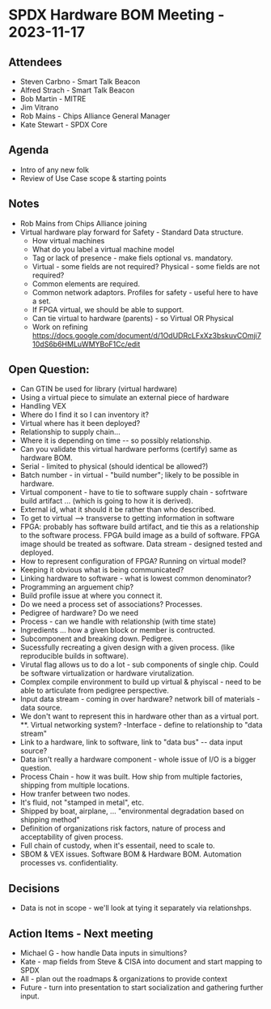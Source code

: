 # SPDX Hardware BOM Meeting - 2023-11-17

## Attendees
* Steven Carbno - Smart Talk Beacon
* Alfred Strach - Smart Talk Beacon
* Bob Martin - MITRE
* Jim Vitrano
* Rob Mains - Chips Alliance General Manager
* Kate Stewart - SPDX Core
 
## Agenda
* Intro of any new folk 
* Review of Use Case scope & starting points

## Notes
* Rob Mains from Chips Alliance joining
* Virtual hardware play forward for Safety - Standard Data structure.
  * How virtual machines 
  * What do you label a virtual machine model
  * Tag or lack of presence - make fiels optional vs. mandatory.
  * Virtual - some fields are not required?   Physical - some fields are not required?
  * Common elements are required.
  * Common network adaptors.   Profiles for safety - useful here to have a set.
  * If FPGA virtual, we should be able to support. 
  * Can tie virtual to hardware (parents) - so Virtual OR Physical
  * Work on refining https://docs.google.com/document/d/1OdUDRcLFxXz3bskuvCOmji710dS6b6HMLuWMYBoF1Cc/edit

## Open Question: 
- Can GTIN be used for library (virtual hardware)
- Using a virtual piece to simulate an external piece of hardware
- Handling VEX 
- Where do I find it so I can inventory it?
- Virtual where has it been deployed?
- Relationship to supply chain... 
- Where it is depending on time -- so possibly relationship.
- Can you validate this virtual hardware performs (certify) same as hardware BOM.
- Serial - limited to physical (should identical be allowed?)
- Batch number - in virtual - "build number";  likely to be possible in hardware. 
- Virtual component - have to tie to software supply chain - sofrtware build artifact ... (which is going to how it is derived).
- External id,  what it should it be rather than who described.
- To get to virtual --> transverse to getting information in software 
- FPGA:   probably has software build artifact,  and tie this as a relationship to the software process.   FPGA build image as a build of software.    FPGA image should be treated as software.    Data stream - designed tested and deployed. 
- How to represent configuration of FPGA?   Running on virtual model? 
- Keeping it obvious what is being communicated?
- Linking hardware to software - what is lowest common denominator?  
- Programming an arguement chip? 
- Build profile issue at where you connect it. 
- Do we need a process set of associations?  Processes.    
- Pedigree of hardware?   Do we need 
- Process - can we handle with relationship (with time state)
- Ingredients ... how a given block or member is contructed.   
- Subcomponent and breaking down.  Pedigree.   
- Sucessfully recreating a given design with a given process. (like reproducible builds in software).
- Virutal flag allows us to do a lot - sub components of single chip.    Could be software virtualization or hardware virutalization. 
- Complex compile environment to build up virtual & phyiscal - need to be able to articulate from pedigree perspective. 
- Input data stream - coming in over hardware?   network bill of materials -  data source.
- We don't want to represent this in hardware other than as a virtual port.   **. Virtual networking system?
-Interface -  define to relationship to "data stream"
- Link to a hardware,  link to software,  link to "data bus"  -- data input source?
- Data isn't really a hardware component - whole issue of I/O is a bigger question. 
- Process Chain - how it was built.   How ship from multiple factories,   shipping from multiple locations.
- How tranfer between two nodes.
- It's fluid, not "stamped in metal", etc. 
- Shipped by boat, airplane, ...   "environmental degradation based on shipping method" 
- Definition of organizations risk factors,  nature of process and acceptability of given process. 
- Full chain of custody, when it's essentail, need to scale to. 
- SBOM & VEX issues.   Software BOM & Hardware BOM.   Automation processes vs. confidentiality. 

## Decisions
* Data is not in scope - we'll look at tying it separately via relationshps. 

## Action Items - Next meeting
* Michael G - how handle Data inputs in simultions?
* Kate - map fields from Steve & CISA into document and start mapping to SPDX
* All - plan out the roadmaps & organizations to provide context
* Future - turn into presentation to start socialization and gathering further input.
